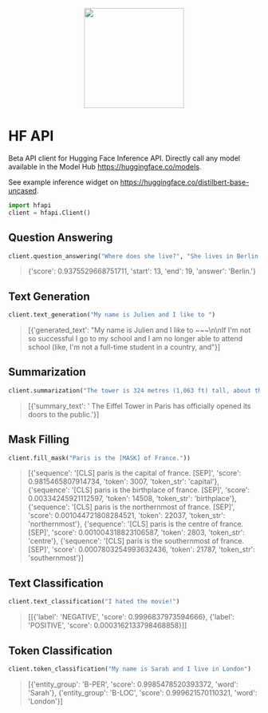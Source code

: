 <p align="center">
<img src="https://huggingface.co/front/assets/huggingface_logo.svg" width="200" />

# HF API

Beta API client for Hugging Face Inference API. Directly call any model available in the Model Hub https://huggingface.co/models.

See example inference widget on https://huggingface.co/distilbert-base-uncased.


```python
import hfapi
client = hfapi.Client()
```

## Question Answering

```python
client.question_answering("Where does she live?", "She lives in Berlin.")
```

> {'score': 0.9375529668751711, 'start': 13, 'end': 19, 'answer': 'Berlin.'}


## Text Generation

```python
client.text_generation("My name is Julien and I like to ")
```

> [{'generated_text': "My name is Julien and I like to ~~~\n\nIf I'm not so successful I go to my school and I am no longer able to attend school (like, I'm not a full-time student in a country, and"}]

## Summarization

```python
client.summarization("The tower is 324 metres (1,063 ft) tall, about the same height as an 81-storey building, and the tallest structure in Paris. Its base is square, measuring 125 metres (410 ft) on each side. During its construction, the Eiffel Tower surpassed the Washington Monument to become the tallest man-made structure in the world, a title it held for 41 years until the Chrysler Building in New York City was finished in 1930. It was the first structure to reach a height of 300 metres. Due to the addition of a broadcasting aerial at the top of the tower in 1957, it is now taller than the Chrysler Building by 5.2 metres (17 ft). Excluding transmitters, the Eiffel Tower is the second tallest free-standing structure in France after the Millau Viaduct.")
```

> [{'summary_text': ' The Eiffel Tower in Paris has officially opened its doors to the public.'}]

## Mask Filling

```python
client.fill_mask("Paris is the [MASK] of France."))
```

> [{'sequence': '[CLS] paris is the capital of france. [SEP]', 'score': 0.9815465807914734, 'token': 3007, 'token_str': 'capital'}, {'sequence': '[CLS] paris is the birthplace of france. [SEP]', 'score': 0.00334245921112597, 'token': 14508, 'token_str': 'birthplace'}, {'sequence': '[CLS] paris is the northernmost of france. [SEP]', 'score': 0.001044721808284521, 'token': 22037, 'token_str': 'northernmost'}, {'sequence': '[CLS] paris is the centre of france. [SEP]', 'score': 0.001004318823106587, 'token': 2803, 'token_str': 'centre'}, {'sequence': '[CLS] paris is the southernmost of france. [SEP]', 'score': 0.0007803254993632436, 'token': 21787, 'token_str': 'southernmost'}]

## Text Classification

```python
client.text_classification("I hated the movie!")
```

> [[{'label': 'NEGATIVE', 'score': 0.9996837973594666}, {'label': 'POSITIVE', 'score': 0.0003162133798468858}]]

## Token Classification


```python
client.token_classification("My name is Sarah and I live in London")
```

> [{'entity_group': 'B-PER', 'score': 0.9985478520393372, 'word': 'Sarah'}, {'entity_group': 'B-LOC', 'score': 0.999621570110321, 'word': 'London'}]
